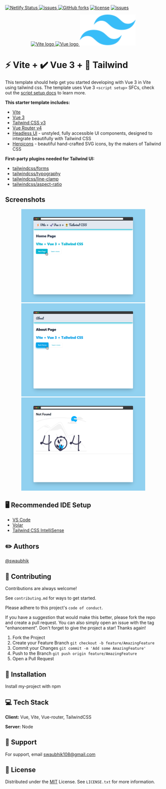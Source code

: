 <!-- [![Contributors][contributors-shield]][contributors-url]
[![Stargazers][stars-shield]][stars-url] -->
<!-- [![Netlify Status](https://api.netlify.com/api/v1/badges/004ac541-7cd3-426f-b752-6025b75ddebb/deploy-status)](https://app.netlify.com/sites/vite-vue3-router4-tailwind-starter/deploys) -->
<a href="https://app.netlify.com/sites/vite-vue3-router4-tailwind-starter/deploys"  rel="noopener noreferrer"><img src="https://img.shields.io/netlify/004ac541-7cd3-426f-b752-6025b75ddebb?style=for-the-badge" alt="Netlify Status">
<a href="https://github.com/swaubhik/vite-vue3-router4-tailwind-starter/stars"  rel="noopener noreferrer"><img src="https://img.shields.io/github/stars/swaubhik/vite-vue3-router4-tailwind-starter?style=for-the-badge" alt="issues">
</a><a href="https://github.com/swaubhik/vite-vue3-router4-tailwind-starter/fork" rel="noopener noreferrer"><img src="https://img.shields.io/github/forks/swaubhik/vite-vue3-router4-tailwind-starter?style=for-the-badge" alt="GitHub forks"></a>
<a href="https://github.com/swaubhik/vite-vue3-router4-tailwind-starter/blob/master/LICENSE" rel="noopener noreferrer"><img src="https://img.shields.io/apm/l/vim-mode?style=for-the-badge" alt="license"></a>
<a href="https://github.com/swaubhik/vite-vue3-router4-tailwind-starter/blob/master/issues"  rel="noopener noreferrer"><img src="https://img.shields.io/github/issues/swaubhik/vite-vue3-router4-tailwind-starter?style=for-the-badge" alt="issues"></a>

<!--
[![LinkedIn][linkedin-shield]][linkedin-url] -->

<p align="center">
  <a href="https://vitejs.dev" target="_blank" rel="noopener noreferrer">
    <img width="180" height="100" src="https://vitejs.dev/logo.svg" alt="Vite logo">
  </a>
  <a href="https://vuejs.org" target="_blank" rel="noopener noreferrer">
    <img width="100" height="100" src="https://vuejs.org/images/logo.png" alt="Vue logo">
  </a>
  <a href="https://tailwindcss.com/" target="_blank">
    <img src="./.github/tailwind.svg" alt="Tailwind logo" width="180" height="100">
  </a>
</p>

# ⚡ Vite + ✔️ Vue 3 + 🌻 Tailwind

This template should help get you started developing with Vue 3 in Vite using tailwind css. The template uses Vue 3 `<script setup>` SFCs, check out the [script setup docs](https://v3.vuejs.org/api/sfc-script-setup.html#sfc-script-setup) to learn more.

**This starter template includes:**

- [Vite](https://vitejs.dev/guide/)
- [Vue 3](https://vuejs.org/guide/introduction.html)
- [Tailwind CSS v3](https://tailwindcss.com/docs/configuration)
- [Vue Router v4](https://github.com/vuejs/router)
- [Headless UI](https://headlessui.dev/vue/menu) - unstyled, fully accessible UI components, designed to integrate beautifully with Tailwind CSS
- [Heroicons](https://github.com/tailwindlabs/heroicons#vue) - beautiful hand-crafted SVG icons,
  by the makers of Tailwind CSS

**First-party plugins needed for Tailwind UI:**

- [tailwindcss/forms](https://github.com/tailwindlabs/tailwindcss-forms)
- [tailwindcss/typography](https://tailwindcss.com/docs/typography-plugin)
- [tailwindcss/line-clamp](https://github.com/tailwindlabs/tailwindcss-line-clamp)
- [tailwindcss/aspect-ratio](https://github.com/tailwindlabs/tailwindcss-aspect-ratio)

## Screenshots
<p align="center">
<img src="./.github/screenshots/home.png" alt="Home Screenshot" width="400" height="300"><img src="./.github/screenshots/about.png" alt="Home Screenshot" width="400" height="300"><img src="./.github/screenshots/error.png" alt="Home Screenshot" width="400" height="300">
</p>

## 🖥️ Recommended IDE Setup

- [VS Code](https://code.visualstudio.com/)
- [Volar](https://marketplace.visualstudio.com/items?itemName=Vue.volar)
- [Tailwind CSS IntelliSense](https://marketplace.visualstudio.com/items?itemName=bradlc.vscode-tailwindcss)

## ✏️ Authors

[@swaubhik](https://www.github.com/swaubhik)

## 🤝 Contributing

Contributions are always welcome!

See `contributing.md` for ways to get started.

Please adhere to this project's `code of conduct`.

If you have a suggestion that would make this better, please fork the repo and create a pull request. You can also simply open an issue with the tag "enhancement".
Don't forget to give the project a star! Thanks again!

1. Fork the Project
2. Create your Feature Branch `git checkout -b feature/AmazingFeature`
3. Commit your Changes `git commit -m 'Add some AmazingFeature'`
4. Push to the Branch `git push origin feature/AmazingFeature`
5. Open a Pull Request

## 🚀 Installation

Install my-project with npm

<!-- ```bash
  npm install my-project
  cd my-project
``` -->

## 💻 Tech Stack

**Client:** Vue, Vite, Vue-router, TailwindCSS

**Server:** Node

## 🤙 Support

For support, email swaubhik108@gmail.com

## 🚩 License

Distributed under the [MIT](https://github.com/swaubhik/vite-vue3-router4-tailwind-starter/blob/master/LICENSE) License. See `LICENSE.txt` for more information.
